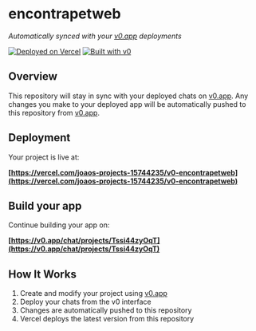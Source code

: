 # encontrapetweb

*Automatically synced with your [v0.app](https://v0.app) deployments*

[![Deployed on Vercel](https://img.shields.io/badge/Deployed%20on-Vercel-black?style=for-the-badge&logo=vercel)](https://vercel.com/joaos-projects-15744235/v0-encontrapetweb)
[![Built with v0](https://img.shields.io/badge/Built%20with-v0.app-black?style=for-the-badge)](https://v0.app/chat/projects/Tssi44zyOqT)

## Overview

This repository will stay in sync with your deployed chats on [v0.app](https://v0.app).
Any changes you make to your deployed app will be automatically pushed to this repository from [v0.app](https://v0.app).

## Deployment

Your project is live at:

**[https://vercel.com/joaos-projects-15744235/v0-encontrapetweb](https://vercel.com/joaos-projects-15744235/v0-encontrapetweb)**

## Build your app

Continue building your app on:

**[https://v0.app/chat/projects/Tssi44zyOqT](https://v0.app/chat/projects/Tssi44zyOqT)**

## How It Works

1. Create and modify your project using [v0.app](https://v0.app)
2. Deploy your chats from the v0 interface
3. Changes are automatically pushed to this repository
4. Vercel deploys the latest version from this repository